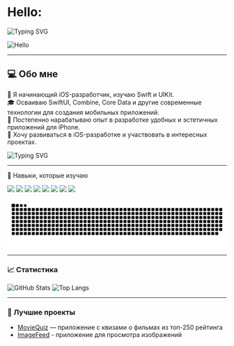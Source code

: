 # Hello: 

![Typing SVG](https://readme-typing-svg.herokuapp.com?lines=Я+Алина+Фирсенкова;Я+Ios+Developer;Люблю+писать+код;и+изучать+новые+технологии)

![Hello](https://media.giphy.com/media/v1.Y2lkPTc5MGI3NjExcHpmdzMwdXB4bTIwaXU5Z2NtMnNoZWZoMDU3Z254bGhkZ3hhdWYyZCZlcD12MV9naWZzX3NlYXJjaCZjdD1n/RbDKaczqWovIugyJmW/giphy.gif)

---

## 💻 Обо мне

🌟 Я начинающий iOS-разработчик, изучаю Swift и UIKit.  
🎓 Осваиваю SwiftUI, Combine, Core Data и другие современные технологии для создания мобильных приложений.  
📱 Постепенно нарабатываю опыт в разработке удобных и эстетичных приложений для iPhone.  
🚀 Хочу развиваться в iOS-разработке и участвовать в интересных проектах.  

![Typing SVG](https://readme-typing-svg.herokuapp.com?lines=Хочу+развиваться+в+iOS-разработке;Готова+создавать+красивые;и+удобные+приложения)

---

🚀 Навыки, которые изучаю

<img src="https://img.shields.io/badge/Swift-%23FA7343.svg?style=social&logo=swift&logoColor=white" />
<img src="https://img.shields.io/badge/SwiftUI-%2302569B.svg?style=social&logo=swift&logoColor=white" />
<img src="https://img.shields.io/badge/UIKit-%23EE4C2C.svg?style=social&logo=apple&logoColor=white" />
<img src="https://img.shields.io/badge/Xcode-%231575F9.svg?style=social&logo=xcode&logoColor=white" />
<img src="https://img.shields.io/badge/Figma-%23F24E1E.svg?style=social&logo=figma&logoColor=white" />
<img src="https://img.shields.io/badge/Git-%23F1502F.svg?style=social&logo=git&logoColor=white" />
<img src="https://img.shields.io/badge/GitHub-%23121011.svg?style=social&logo=github&logoColor=white" />
<img src="https://img.shields.io/badge/SourceTree-%23000000.svg?style=social&logo=sourcetree&logoColor=white" />



![snake](https://raw.githubusercontent.com/Platane/snk/output/github-contribution-grid-snake.svg)

---

### 📈 Статистика

![GitHub Stats](https://github-readme-stats.vercel.app/api?username=Fortovaya&show_icons=true&theme=radical)
![Top Langs](https://github-readme-stats.vercel.app/api/top-langs/?username=Fortovaya&layout=compact&theme=radical)

---

### 🌟 Лучшие проекты
- [MovieQuiz](https://github.com/Fortovaya/MovieQuiz) — приложение с квизами о фильмах из топ-250 рейтинга
- [ImageFeed](https://github.com/Fortovaya/ImageFeed) - приложение для просмотра изображений

